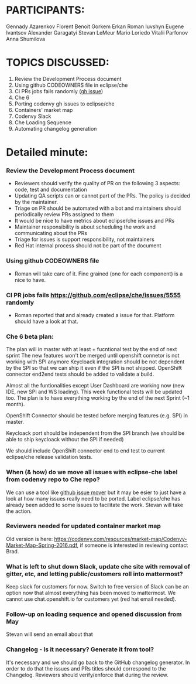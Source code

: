 # PARTICIPANTS:

Gennady Azarenkov
Florent Benoit
Gorkem Erkan
Roman Iuvshyn
Eugene Ivantsov
Alexander Garagatyi
Stevan LeMeur
Mario Loriedo
Vitalii Parfonov
Anna Shumilova

# TOPICS DISCUSSED:

1. Review the Development Process document
2. Using github CODEOWNERS file in eclipse/che
3. CI PRs jobs fails randomly ([gh issue](https://github.com/eclipse/che/issues/5555))
4. Che 6
5. Porting codenvy gh issues to eclipse/che
6. Containers' market map
7. Codenvy Slack
8. Che Loading Sequence
9. Automating changelog generation

# Detailed minute:

### Review the Development Process document

- Reviewers should verify the quality of PR on the following 3 aspects: code, test and documentation
- Updating QA scripts can or cannot part of the PRs. The policy is decided by the maintainer.
- Triage on PR should be automated with a bot and maintainers should periodically review PRs assigned to them
- It would be nice to have metrics about eclipse/che issues and PRs 
- Maintainer responsibility is about scheduling the work and communicating about the PRs
- Triage for issues is support responsibility, not maintainers
- Red Hat internal process should not be part of the document

### Using github CODEOWNERS file
- Roman will take care of it. Fine grained (one for each component) is a nice to have.

### CI PR jobs fails https://github.com/eclipse/che/issues/5555 randomly
- Roman reported that and already created a issue for that. Platform should have a look at that.

### Che 6 beta plan:
The plan will in master with at least + fucntional test by the end of next sprint
The new features won't be merged until openshift connetor is not working with SPI anymore
Keycloack integration should be not dependent by the SPI so that we can ship it even if the SPI is not shipped. OpenShift connector end2end tests should be added to validate a build.

Almost all the funtionalities except User Dashboard are working now (new IDE, new SPI and WS loading). This week functional tests will be updated too. The plan is to have everything working by the end of the next Sprint (~1 month).

OpenShift Connector should be tested before merging features (e.g. SPI) in master.

Keycloack port should be independent from the SPI branch (we should be able to ship keycloack without the SPI if needed)

We should include OpenShift connector end to end test to current eclipse/che release validation tests.

### When (& how) do we move all issues with eclipse-che label from codenvy repo to Che repo?
We can use a tool like [github issue mover](https://github-issue-mover.appspot.com/) but it may be esier to just have a look at how many issues really need to be ported. Label eclipse/che has already been added to some issues to facilitate the work. Stevan will take the action.

### Reviewers needed for updated container market map
Old version is here: https://codenvy.com/resources/market-map/Codenvy-Market-Map-Spring-2016.pdf, if someone is interested in reviewing contact Brad.

### What is left to shut down Slack, update che site with removal of gitter, etc, and letting public/customers roll into mattermost?
Keep slack for customers for now. Switch to free version of Slack can be an option now that almost everything has been moved to mattermost. We cannot use chat.openshift.io for customers yet (red hat email needed).

### Follow-up on loading sequence and opened discussion from May
Stevan will send an email about that

### Changelog - Is it necessary? Generate it from tool?
It's necessary and we should go back to the GitHub changelog generator. In order to do that the issues and PRs titles should correspond to the Changelog. Reviewers should verify/enforce that during the review.